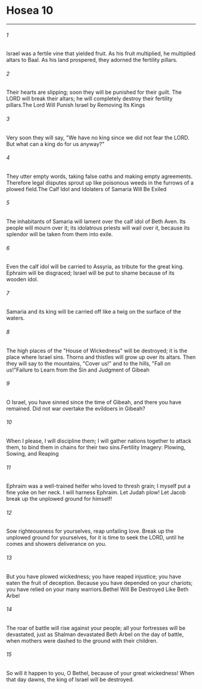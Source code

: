 # Hosea 10
***



###### 1 
Israel was a fertile vine that yielded fruit. As his fruit multiplied, he multiplied altars to Baal. As his land prospered, they adorned the fertility pillars. 

###### 2 
Their hearts are slipping; soon they will be punished for their guilt. The LORD will break their altars; he will completely destroy their fertility pillars.The Lord Will Punish Israel by Removing Its Kings 

###### 3 
Very soon they will say, "We have no king since we did not fear the LORD. But what can a king do for us anyway?" 

###### 4 
They utter empty words, taking false oaths and making empty agreements. Therefore legal disputes sprout up like poisonous weeds in the furrows of a plowed field.The Calf Idol and Idolaters of Samaria Will Be Exiled 

###### 5 
The inhabitants of Samaria will lament over the calf idol of Beth Aven. Its people will mourn over it; its idolatrous priests will wail over it, because its splendor will be taken from them into exile. 

###### 6 
Even the calf idol will be carried to Assyria, as tribute for the great king. Ephraim will be disgraced; Israel will be put to shame because of its wooden idol. 

###### 7 
Samaria and its king will be carried off like a twig on the surface of the waters. 

###### 8 
The high places of the "House of Wickedness" will be destroyed; it is the place where Israel sins. Thorns and thistles will grow up over its altars. Then they will say to the mountains, "Cover us!" and to the hills, "Fall on us!"Failure to Learn from the Sin and Judgment of Gibeah 

###### 9 
O Israel, you have sinned since the time of Gibeah, and there you have remained. Did not war overtake the evildoers in Gibeah? 

###### 10 
When I please, I will discipline them; I will gather nations together to attack them, to bind them in chains for their two sins.Fertility Imagery: Plowing, Sowing, and Reaping 

###### 11 
Ephraim was a well-trained heifer who loved to thresh grain; I myself put a fine yoke on her neck. I will harness Ephraim. Let Judah plow! Let Jacob break up the unplowed ground for himself! 

###### 12 
Sow righteousness for yourselves, reap unfailing love. Break up the unplowed ground for yourselves, for it is time to seek the LORD, until he comes and showers deliverance on you. 

###### 13 
But you have plowed wickedness; you have reaped injustice; you have eaten the fruit of deception. Because you have depended on your chariots; you have relied on your many warriors.Bethel Will Be Destroyed Like Beth Arbel 

###### 14 
The roar of battle will rise against your people; all your fortresses will be devastated, just as Shalman devastated Beth Arbel on the day of battle, when mothers were dashed to the ground with their children. 

###### 15 
So will it happen to you, O Bethel, because of your great wickedness! When that day dawns, the king of Israel will be destroyed.
